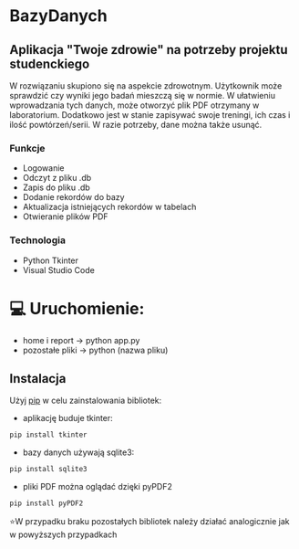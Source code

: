 # BazyDanych

## Aplikacja "Twoje zdrowie" na potrzeby projektu studenckiego
W rozwiązaniu skupiono się na aspekcie zdrowotnym. Użytkownik może sprawdzić czy wyniki 
jego badań mieszczą się w normie. W ułatwieniu wprowadzania tych danych, może otworzyć plik PDF otrzymany w laboratorium.
Dodatkowo jest w stanie zapisywać swoje treningi, ich czas 
i ilość powtórzeń/serii. W razie potrzeby, dane można także usunąć.

### Funkcje
- Logowanie
- Odczyt z pliku .db
- Zapis do pliku .db
- Dodanie rekordów do bazy
- Aktualizacja istniejących rekordów w tabelach
- Otwieranie plików PDF
  

### Technologia

- Python Tkinter
- Visual Studio Code

# 💻 Uruchomienie: 
- home i report -> python app.py
- pozostałe pliki -> python (nazwa pliku)

## Instalacja

Użyj [pip](https://pip.pypa.io/en/stable/) w celu zainstalowania bibliotek:
- aplikację buduje tkinter:
```bash
pip install tkinter
```
- bazy danych używają sqlite3:
```bash
pip install sqlite3
```
- pliki PDF można oglądać dzięki pyPDF2
```bash
pip install pyPDF2
```

⭐W przypadku braku pozostałych bibliotek należy działać analogicznie jak w powyższych przypadkach


